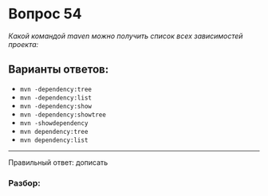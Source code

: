 # Вопрос 54
_Какой командой maven можно получить список всех зависимостей проекта:_

## Варианты ответов:

- `mvn -dependency:tree`
- `mvn -dependency:list`
- `mvn -dependency:show`
- `mvn -dependency:showtree`
- `mvn -showdependency`
- `mvn dependency:tree`
- `mvn dependency:list`

___

Правильный ответ: дописать

### Разбор:
